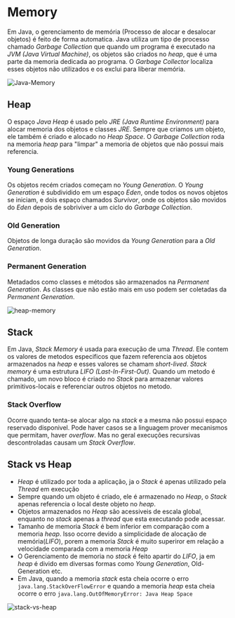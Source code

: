 # Memory

Em Java, o gerenciamento de memória (Processo de alocar e desalocar objetos) é feito de forma automatica. Java utiliza um tipo de processo chamado *Garbage Collection* que quando um programa é executado na *JVM (Java Virtual Machine)*, os objetos são criados no *heap*, que é uma parte da memoria dedicada ao programa. O *Garbage Collector* localiza esses objetos não utilizados e os exclui para liberar memória.

![Java-Memory](https://static.javatpoint.com/core/images/memory-management-in-java.png)

## Heap
O espaço *Java Heap* é usado pelo *JRE (Java Runtime Environment)* para alocar memoria dos objetos e classes *JRE*. Sempre que criamos um objeto, ele também é criado e alocado no *Heap Space*. O *Garbage Collection* roda na memoria *heap* para "limpar" a memoria de objetos que não possui mais referencia.

### Young Generations
Os objetos recém criados começam no *Young Generation*. O *Young Generation* é subdividido em um espaço *Eden*, onde todos os novos objetos se iniciam, e dois espaço chamados *Survivor*, onde os objetos são movidos do *Eden* depois de sobriviver a um ciclo do *Garbage Collection*.

### Old Generation
Objetos de longa duração são movidos da *Young Generation* para a *Old Generation*.

### Permanent Generation
Metadados como classes e métodos são armazenados na *Permanent Generation*. As classes que não estão mais em uso podem ser coletadas da *Permanent Generation*.

![heap-memory](https://img.mandic.com.br/blog/2017/05/Java-Garbage-Collection.png)

## Stack
Em Java, *Stack Memory* é usada para execução de uma *Thread*. Ele contem os valores de metodos especificos que fazem referencia aos objetos armazenados na *heap* e esses valores se chamam *short-lived*. *Stack memory* é uma estrutura *LIFO (Last-In-First-Out)*. Quando um metodo é chamado, um novo bloco é criado no *Stack* para armazenar valores primitivos-locais e referenciar outros objetos no metodo.

### Stack Overflow
Ocorre quando tenta-se alocar algo na *stack* e a mesma não possui espaço reservado disponivel. Pode haver casos se a linguagem prover mecanismos que permitam, haver *overflow*. Mas no geral execuções recursivas descontroladas causam um *Stack Overflow*.

## Stack vs Heap
- *Heap* é utilizado por toda a aplicação, ja o *Stack* é apenas utilizado pela *Thread* em execução
- Sempre quando um objeto é criado, ele é armazenado no *Heap*, o *Stack* apenas referencia o local deste objeto no *heap*.
- Objetos armazenados no *Heap* são acessiveis de escala global, enquanto no *stack* apenas a *thread* que esta executando pode acessar.
- Tamanho de memoria *Stack* é bem inferior em comparação com a memoria *heap*. Isso ocorre devido a simplicidade de alocação de memória(*LIFO*), porem a memoria *Stack* é muito superiror em relação a velocidade comparada com a memoria *Heap*
- O Gerenciamento de memoria no *stack* é feito apartir do *LIFO*, ja em *heap* é divido em diversas formas como *Young Generation*, Old-Generation etc.
- Em Java, quando a memoria *stack* esta cheia ocorre o erro `java.lang.StackOverFlowError` e quando a memoria *heap* esta cheia ocorre o erro `java.lang.OutOfMemoryError: Java Heap Space`

![stack-vs-heap](https://journaldev.nyc3.digitaloceanspaces.com/2014/08/Java-Heap-Stack-Memory.png)